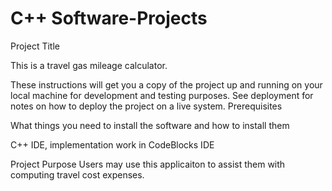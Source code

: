 ﻿# C++ Software-Projects
 
 
Project Title

This is a travel gas mileage calculator.

These instructions will get you a copy of the project up and running on your local machine for development and testing purposes. See deployment for notes on how to deploy the project on a live system.
Prerequisites

What things you need to install the software and how to install them

C++ IDE, implementation work in CodeBlocks IDE

Project Purpose
Users may use this applicaiton to assist them with computing travel cost expenses. 






